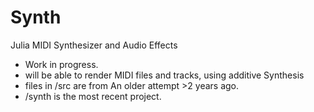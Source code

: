 # Synth
 Julia MIDI Synthesizer and Audio Effects
* Work in progress.
* will be able to render MIDI files and tracks, using additive Synthesis
* files in /src are from An older attempt >2 years ago.
* /synth is the most recent project.
